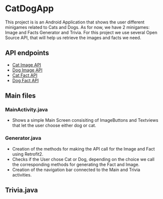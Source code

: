 

# CatDogApp

This project is is an Android Application that shows the user different minigames related to Cats and Dogs. As for now, we have 2 minigames: Image and Facts Generator and Trivia.
For this project we use several Open Source API, that will help us retrieve the images and facts we need.

## API endpoints

- [Cat Image API](https://api.thecatapi.com/)
- [Dog Image API](https://api.thedogapi.com/)
- [Cat Fact API](https://catfact.ninja)
- [Dog Fact API](https://dogapi.dog)

## Main files

### MainActivity.java
- Shows a simple Main Screen consisiting of ImageButtons and Textviews that let the user choose either dog or cat.

### Generator.java
- Creation of the methods for making the API call for the Image and Fact using Retrofit2.
- Checks if the User chose Cat or Dog, depending on the choice we call the corresponding methods for generating the Fact and Image.
- Creation of the navigation bar connected to the Main and Trivia activities.

## Trivia.java


